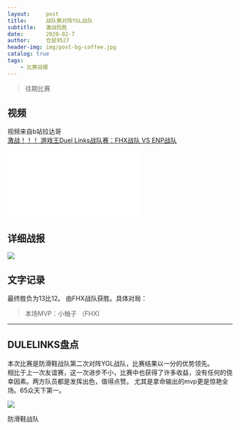 ```yaml
---
layout:     post
title:      战队赛对阵YGL战队
subtitle:   激战险胜
date:       2020-02-7
author:     仓鼠9527
header-img: img/post-bg-coffee.jpg
catalog: true
tags:
    - 比赛战报
---
```

>往期比赛

## 视频

视频来自b站拉达哥
<br>
[激战！！！ 游戏王Duel Links战队赛：FHX战队 VS ENP战队](https://www.bilibili.com/video/av83796800)
<br>
<iframe src="//player.bilibili.com/player.html?aid=87366720&cid=149281459&page=1" scrolling="no" border="0" frameborder="no" framespacing="0" allowfullscreen="true"> </iframe>

## 详细战报

![](https://ftp.bmp.ovh/imgs/2020/02/647c4a322cc81ff1.jpg)





## 文字记录

最终胜负为13比12。
由FHX战队获胜。具体对局：




>本场MVP：小柚子    （FHX)   

----

## DULELINKS盘点




本次比赛是防滑鞋战队第二次对阵YGL战队，比赛结果以一分的优势领先。
<br/>
相比于上一次友谊赛，这一次进步不小，比赛中也获得了许多收益，没有任何的侥幸因素。两方队员都是发挥出色，值得点赞。
尤其是拿命输出的mvp更是惊艳全场。65众天下第一。

![](https://ftp.bmp.ovh/imgs/2020/02/cf68a58bd43dd722.png)



防滑鞋战队
